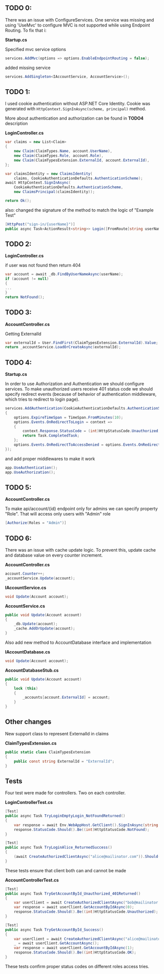 ## TODO 0:

There was an issue with ConfigureServices. One service was missing and using 'UseMvc' to configure MVC is not supported while using Endpoint Routing. To fix that i:

**Startup.cs**

Specified mvc service options
``` csharp
services.AddMvc(options => options.EnableEndpointRouting = false);
```

added missing service

``` csharp
services.AddSingleton<IAccountService, AccountService>();
```

## TODO 1:

I used cookie authentication without ASP.NET Core Identity.
Cookie was generated with `HttpContext.SignInAsync(scheme, principal)` method.

More about authentication and authorization can be found in **TODO4** description

**LoginController.cs**

``` csharp
var claims = new List<Claim>
{
    new Claim(ClaimTypes.Name, account.UserName),
    new Claim(ClaimTypes.Role, account.Role),
    new Claim(ClaimTypesExtension.ExternalId, account.ExternalId),
};

var claimsIdentity = new ClaimsIdentity(
    claims, CookieAuthenticationDefaults.AuthenticationScheme);
await HttpContext.SignInAsync(
    CookieAuthenticationDefaults.AuthenticationScheme,
    new ClaimsPrincipal(claimsIdentity));

return Ok();
```

also:
changed the signature of the method to match the logic of "Example Test"

``` csharp
[HttpPost("sign-in/{userName}")]
public async Task<ActionResult<string>> Login([FromRoute]string userName)
```

## TODO 2:

**LoginController.cs**

if  user was not found then return 404

``` csharp
var account = await _db.FindByUserNameAsync(userName);
if (account != null)
{
...
}
return NotFound();
```

## TODO 3:

**AccountController.cs**

Getting ExternalId

``` csharp
var externalId = User.FindFirst(ClaimTypesExtension.ExternalId).Value;
return _accountService.LoadOrCreateAsync(externalId);
```


## TODO 4:

**Startup.cs**

In order to use Authorization and Authentication we should configure services.  To make unauthorized users receive 401 status code we should specify redirect events (because of behavior of authentication middleware, which tries to redirect to login page).

``` csharp
services.AddAuthentication(CookieAuthenticationDefaults.AuthenticationScheme).AddCookie(options =>
{
    options.ExpireTimeSpan = TimeSpan.FromMinutes(10);
    options.Events.OnRedirectToLogin = context =>
    {
        context.Response.StatusCode = (int)HttpStatusCode.Unauthorized;
        return Task.CompletedTask;
    };
    options.Events.OnRedirectToAccessDenied = options.Events.OnRedirectToLogin
});
```
and add proper middlewares to make it work
``` csharp
app.UseAuthentication();
app.UseAuthorization();
```

## TODO 5:

**AccountController.cs**

To make api/account/{id} endpoint only for admins we can specify property "Role". That will access only users with "Admin" role
``` csharp
[Authorize(Roles = "Admin")]
```

## TODO 6:

There was an issue with cache update logic. To prevent this, update cache and database value on every counter increment.

**AccountController.cs**

``` csharp
account.Counter++;
_accountService.Update(account);
```

**IAccountService.cs**

``` csharp
void Update(Account account);
```

**AccountService.cs**

``` csharp
public void Update(Account account)
{
    _db.Update(account);
    _cache.AddOrUpdate(account);
}
```

Also add new method to AccountDatabase interface and implementation

**IAccountDatabase.cs**

``` csharp
void Update(Account account);
```

**AccountDatabaseStub.cs**
``` csharp
public void Update(Account account)
{
    lock (this)
    {
        _accounts[account.ExternalId] = account;
    }
}
```

## Other changes
New support class to represent ExternalId in claims

**ClaimTypesExtension.cs**

``` csharp
public static class ClaimTypesExtension
{
    public const string ExternalId = "ExternalId";
}
```

## Tests
Four test were made for controllers. Two on each controller.

**LoginControllerTest.cs**

``` csharp
[Test]
public async Task TryLoginEmptyLogin_NotFoundReturned()
{
    var response = await Env.WebAppHost.GetClient().SignInAsync(string.Empty);
    response.StatusCode.Should().Be((int)HttpStatusCode.NotFound);
}

[Test]
public async Task TryLoginAlice_ReturnedSuccess()
{
    (await CreateAuthorizedClientAsync("alice@mailinator.com")).Should().BeOfType<HttpClient>();
}
```

These tests ensure that client both can and cannot be made

**AccountControllerTest.cs**

``` csharp
[Test]
public async Task TryGetAccountById_Unauthorized_401Returned()
{
    var userClient = await CreateAuthorizedClientAsync("bob@mailinator.com");
    var response = await userClient.GetAccountByIdAsync(0);
    response.StatusCode.Should().Be((int)HttpStatusCode.Unauthorized);
}

[Test]
public async Task TryGetAccountById_Success()
{
    var userClient = await CreateAuthorizedClientAsync("alice@mailinator.com");
    _ = await userClient.GetAccountAsync();
    var response = await userClient.GetAccountByIdAsync(1);
    response.StatusCode.Should().Be((int)HttpStatusCode.OK);
}
```

These tests confirm proper status codes on different roles access tries.
